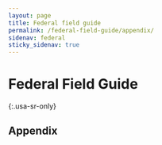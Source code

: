 ```yaml
---
layout: page
title: Federal field guide
permalink: /federal-field-guide/appendix/
sidenav: federal
sticky_sidenav: true
---
```


# Federal Field Guide
{:.usa-sr-only}

## Appendix
